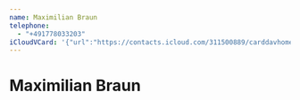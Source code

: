 ```yaml
---
name: Maximilian Braun
telephone:
  - "+491778033203"
iCloudVCard: '{"url":"https://contacts.icloud.com/311500889/carddavhome/card/9EB635E4-573A-474A-9B94-29C410DD86DB.vcf","etag":"\"l9egaguz\"","data":"BEGIN:VCARD\r\nVERSION:3.0\r\nFN:\r\nN:Braun;Maximilian;;;\r\nUID:DE50FA25-708A-41F1-A856-78EC1D37D5C1\r\nPRODID:-//Apple Inc.//iOS 15.7//EN\r\nREV:2025-04-03T22:04:12Z\r\nORG:;\r\nTEL:+491778033203\r\nEND:VCARD"}'
---
```

# Maximilian Braun